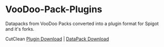 # VooDoo-Pack-Plugins
Datapacks from VooDoo Packs converted into a plugin format for Spigot and it's forks.

CutClean [Plugin Download](https://github.com/LoJoSho/VooDoo-Pack-Plugins/blob/master/CutClean/CutClean-1.0.jar) | [DataPack Download](http://gdanstum.net/-76651ONTK/2E?rndad=1266051228-1595368479)
